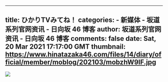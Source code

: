 
---
title: ひかりTVみてね！
categories: 
    - 新媒体
    - 坂道系列官网资讯 - 日向坂 46 博客
author: 坂道系列官网资讯 - 日向坂 46 博客
comments: false
date: Sat, 20 Mar 2021 17:17:00 GMT
thumbnail: https://www.hinatazaka46.com/files/14/diary/official/member/moblog/202103/mobzhW9IF.jpg
---

<div>   
<img src="https://www.hinatazaka46.com/files/14/diary/official/member/moblog/202103/mobzhW9IF.jpg" referrerpolicy="no-referrer">  
</div>
            